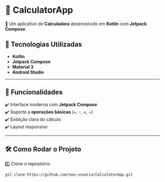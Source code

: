 # 📱 CalculatorApp

🚀 Um aplicativo de **Calculadora** desenvolvido em **Kotlin** com **Jetpack Compose**.

## 📌 Tecnologias Utilizadas

- **Kotlin**
- **Jetpack Compose**
- **Material 3**
- **Android Studio**

---

## 🎯 Funcionalidades

✔️ Interface moderna com **Jetpack Compose**  
✔️ Suporte a **operações básicas** (+, -, ×, ÷)  
✔️ Exibição clara do cálculo  
✔️ Layout responsivo

---

## 🛠️ Como Rodar o Projeto

1️⃣ Clone o repositório:
```sh
git clone https://github.com/seu-usuario/CalculatorApp.git
